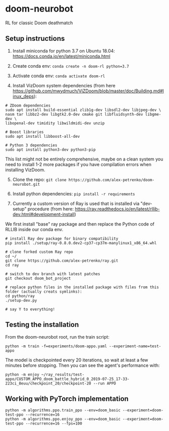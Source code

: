 # doom-neurobot
RL for classic Doom deathmatch

## Setup instructions

1) Install miniconda for python 3.7 on Ubuntu 18.04: https://docs.conda.io/en/latest/miniconda.html

2) Create conda env: `conda create -n doom-rl python=3.7`

3) Activate conda env: `conda activate doom-rl`

4) Install VizDoom system dependencies (from here https://github.com/mwydmuch/ViZDoom/blob/master/doc/Building.md#linux_deps):

```
# ZDoom dependencies
sudo apt install build-essential zlib1g-dev libsdl2-dev libjpeg-dev \
nasm tar libbz2-dev libgtk2.0-dev cmake git libfluidsynth-dev libgme-dev \
libopenal-dev timidity libwildmidi-dev unzip

# Boost libraries
sudo apt install libboost-all-dev

# Python 3 dependencies
sudo apt install python3-dev python3-pip
```

This list might not be entirely comprehensive, maybe on a clean system you need to install 1-2 more packages if you have compilation errors when installing VizDoom.

5) Clone the repo: `git clone https://github.com/alex-petrenko/doom-neurobot.git`

6) Install python dependencies: `pip install -r requirements`

7) Currently a custom version of Ray is used that is installed via "dev-setup" procedure (from here: https://ray.readthedocs.io/en/latest/rllib-dev.html#development-install)

We first install "base" ray package and then replace the Python code of RLLIB inside our conda env.

```
# install Ray dev package for binary compatibility
pip install ./setup/ray-0.8.0.dev2-cp37-cp37m-manylinux1_x86_64.whl

# clone forked custom Ray repo
cd ~/
git clone https://github.com/alex-petrenko/ray.git
cd ray

# switch to dev branch with latest patches
git checkout doom_bot_project

# replace python files in the installed package with files from this folder (actually creats symlinks):
cd python/ray
./setup-dev.py

# say Y to everything!
```

## Testing the installation

From the doom-neurobot root, run the train script:

```
python -m train -f=experiments/doom-appo.yaml --experiment-name=test-appo
```

The model is checkpointed every 20 iterations, so wait at least a few minutes before stopping. Then you can see the agent's performance with:

```
python -m enjoy ~/ray_results/test-appo/CUSTOM_APPO_doom_battle_hybrid_0_2019-07-25_17-33-223ci_8euu/checkpoint_20/checkpoint-20 --run APPO
```

## Working with PyTorch implementation

```
python -m algorithms.ppo.train_ppo --env=doom_basic --experiment=doom-test-ppo --recurrence=16
python -m algorithms.ppo.enjoy_ppo --env=doom_basic --experiment=doom-test-ppo --recurrence=16 --fps=100
```
